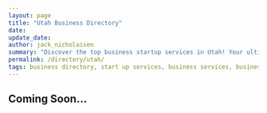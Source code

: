 ```yaml
---
layout: page
title: "Utah Business Directory"
date: 
update_date: 
author: jack_nicholaisen
summary: "Discover the top business startup services in Utah! Your ultimate guide to launching a successful venture."  
permalink: /directory/utah/
tags: business directory, start up services, business services, business lawyers, registered agents,
---
```




<h2>Coming Soon...</h2>

